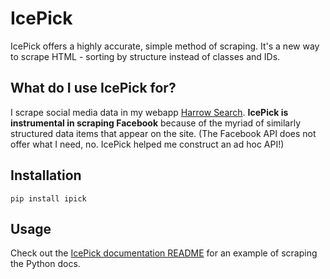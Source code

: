 # IcePick
IcePick offers a highly accurate, simple method of scraping. It's a new way to scrape HTML - sorting by structure instead of classes and IDs.

## What do I use IcePick for?

I scrape social media data in my webapp [Harrow Search](https://harrowsearch.com). **IcePick is instrumental in scraping Facebook** because of the myriad of similarly structured data items that appear on the site. (The Facebook API does not offer what I need, no. IcePick helped me construct an ad hoc API!)

## Installation
```
pip install ipick
```

## Usage

Check out the [IcePick documentation README](https://github.com/jack-michaud/IcePick/blob/master/docs/README.md) for an example of scraping the Python docs. 
